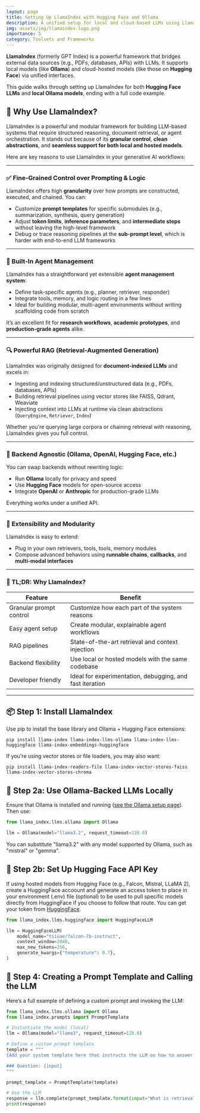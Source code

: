 ```yaml
---
layout: page
title: Setting Up LlamaIndex with Hugging Face and Ollama
description: A unified setup for local and cloud-based LLMs using LlamaIndex
img: assets/img/llamaindex-logo.png
importance: 5
category: Toolsets and Frameworks
---
```


**LlamaIndex** (formerly GPT Index) is a powerful framework that bridges external data sources (e.g., PDFs, databases, APIs) with LLMs. It supports local models (like **Ollama**) and cloud-hosted models (like those on **Hugging Face**) via unified interfaces.

This guide walks through setting up LlamaIndex for both **Hugging Face LLMs** and **local Ollama models**, ending with a full code example.

## 🧠 Why Use LlamaIndex?

LlamaIndex is a powerful and modular framework for building LLM-based systems that require structured reasoning, document retrieval, or agent orchestration. It stands out because of its **granular control**, **clean abstractions**, and **seamless support for both local and hosted models**.

Here are key reasons to use LlamaIndex in your generative AI workflows:

---

### ✅ Fine-Grained Control over Prompting & Logic

LlamaIndex offers high **granularity** over how prompts are constructed, executed, and chained. You can:

- Customize **prompt templates** for specific submodules (e.g., summarization, synthesis, query generation)
- Adjust **token limits**, **inference parameters**, and **intermediate steps** without leaving the high-level framework
- Debug or trace reasoning pipelines at the **sub-prompt level**, which is harder with end-to-end LLM frameworks

---

### 🤖 Built-In Agent Management

LlamaIndex has a straightforward yet extensible **agent management system**:

- Define task-specific agents (e.g., planner, retriever, responder)
- Integrate tools, memory, and logic routing in a few lines
- Ideal for building modular, multi-agent environments without writing scaffolding code from scratch

It’s an excellent fit for **research workflows**, **academic prototypes**, and **production-grade agents** alike.

---

### 🔍 Powerful RAG (Retrieval-Augmented Generation)

LlamaIndex was originally designed for **document-indexed LLMs** and excels in:

- Ingesting and indexing structured/unstructured data (e.g., PDFs, databases, APIs)
- Building retrieval pipelines using vector stores like FAISS, Qdrant, Weaviate
- Injecting context into LLMs at runtime via clean abstractions (`QueryEngine`, `Retriever`, `Index`)

Whether you're querying large corpora or chaining retrieval with reasoning, LlamaIndex gives you full control.

---

### 🔁 Backend Agnostic (Ollama, OpenAI, Hugging Face, etc.)

You can swap backends without rewriting logic:

- Run **Ollama** locally for privacy and speed
- Use **Hugging Face** models for open-source access
- Integrate **OpenAI** or **Anthropic** for production-grade LLMs

Everything works under a unified API.

---

### 📐 Extensibility and Modularity

LlamaIndex is easy to extend:
- Plug in your own retrievers, tools, tools, memory modules
- Compose advanced behaviors using **runnable chains**, **callbacks**, and **multi-modal interfaces**

---

### 🚀 TL;DR: Why LlamaIndex?

| Feature                  | Benefit                                                 |
|--------------------------|----------------------------------------------------------|
| Granular prompt control  | Customize how each part of the system reasons            |
| Easy agent setup         | Create modular, explainable agent workflows              |
| RAG pipelines            | State-of-the-art retrieval and context injection         |
| Backend flexibility      | Use local or hosted models with the same codebase        |
| Developer friendly       | Ideal for experimentation, debugging, and fast iteration |



---

## 📦 Step 1: Install LlamaIndex

Use pip to install the base library and Ollama + Hugging Face extensions:

```
pip install llama-index llama-index-llms-ollama llama-index-llms-huggingface llama-index-embeddings-huggingface
```

If you're using vector stores or file loaders, you may also want:

```
pip install llama-index-readers-file llama-index-vector-stores-faiss llama-index-vector-stores-chroma
```

## 🐏 Step 2a: Use Ollama-Backed LLMs Locally
Ensure that Ollama is installed and running ([see the Ollama setup page](https://anazar99.github.io/resources/ollama-setup/)). Then use:

```python
from llama_index.llms.ollama import Ollama

llm = Ollama(model="llama3.2", request_timeout=120.0)
```

You can substitute "llama3.2" with any model supported by Ollama, such as "mistral" or "gemma".

## 🧠 Step 2b: Set Up Hugging Face API Key
If using hosted models from Hugging Face (e.g., Falcon, Mistral, LLaMA 2), create a HuggingFace accoount and generate an access token to place in your environment (.env) file (optional) to be used to pull specific models directly from HuggingFace if you choose to follow that route. You can get your token from [HuggingFace](https://huggingface.co/settings/tokens).

```python
from llama_index.llms.huggingface import HuggingFaceLLM

llm = HuggingFaceLLM(
    model_name="tiiuae/falcon-7b-instruct",
    context_window=2048,
    max_new_tokens=256,
    generate_kwargs={"temperature": 0.7},
)
```

## 🧪 Step 4: Creating a Prompt Template and Calling the LLM

Here’s a full example of defining a custom prompt and invoking the LLM:


```python
from llama_index.llms.ollama import Ollama
from llama_index.prompts import PromptTemplate

# Instantiate the model (local)
llm = Ollama(model="llama3", request_timeout=120.0)

# Define a custom prompt template
template = """
{Add your system template here that instructs the LLM on how to answer given the specific context and domain}

### Question: {input}
"""

prompt_template = PromptTemplate(template)

# Use the LLM
response = llm.complete(prompt_template.format(input="What is retrieval-augmented generation?"))
print(response)
```